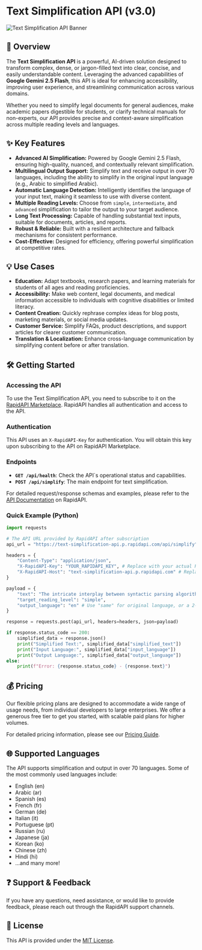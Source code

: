 # Text Simplification API (v3.0)

![Text Simplification API Banner](https://via.placeholder.com/1200x400?text=Text+Simplification+API)

## 🚀 Overview

The **Text Simplification API** is a powerful, AI-driven solution designed to transform complex, dense, or jargon-filled text into clear, concise, and easily understandable content. Leveraging the advanced capabilities of **Google Gemini 2.5 Flash**, this API is ideal for enhancing accessibility, improving user experience, and streamlining communication across various domains.

Whether you need to simplify legal documents for general audiences, make academic papers digestible for students, or clarify technical manuals for non-experts, our API provides precise and context-aware simplification across multiple reading levels and languages.

## ✨ Key Features

*   **Advanced AI Simplification:** Powered by Google Gemini 2.5 Flash, ensuring high-quality, nuanced, and contextually relevant simplification.
*   **Multilingual Output Support:** Simplify text and receive output in over 70 languages, including the ability to simplify in the original input language (e.g., Arabic to simplified Arabic).
*   **Automatic Language Detection:** Intelligently identifies the language of your input text, making it seamless to use with diverse content.
*   **Multiple Reading Levels:** Choose from `simple`, `intermediate`, and `advanced` simplification to tailor the output to your target audience.
*   **Long Text Processing:** Capable of handling substantial text inputs, suitable for documents, articles, and reports.
*   **Robust & Reliable:** Built with a resilient architecture and fallback mechanisms for consistent performance.
*   **Cost-Effective:** Designed for efficiency, offering powerful simplification at competitive rates.

## 💡 Use Cases

*   **Education:** Adapt textbooks, research papers, and learning materials for students of all ages and reading proficiencies.
*   **Accessibility:** Make web content, legal documents, and medical information accessible to individuals with cognitive disabilities or limited literacy.
*   **Content Creation:** Quickly rephrase complex ideas for blog posts, marketing materials, or social media updates.
*   **Customer Service:** Simplify FAQs, product descriptions, and support articles for clearer customer communication.
*   **Translation & Localization:** Enhance cross-language communication by simplifying content before or after translation.

## 🛠️ Getting Started

### Accessing the API

To use the Text Simplification API, you need to subscribe to it on the [RapidAPI Marketplace](https://rapidapi.com/A-SX/api/text-simplification-api). RapidAPI handles all authentication and access to the API.

### Authentication

This API uses an `X-RapidAPI-Key` for authentication. You will obtain this key upon subscribing to the API on RapidAPI Marketplace.

### Endpoints

*   **`GET /api/health`**: Check the API\`s operational status and capabilities.
*   **`POST /api/simplify`**: The main endpoint for text simplification.

For detailed request/response schemas and examples, please refer to the [API Documentation](API_DOCUMENTATION.md) on RapidAPI.

### Quick Example (Python)

```python
import requests

# The API URL provided by RapidAPI after subscription
api_url = "https://text-simplification-api.p.rapidapi.com/api/simplify"

headers = {
    "Content-Type": "application/json",
    "X-RapidAPI-Key": "YOUR_RAPIDAPI_KEY", # Replace with your actual RapidAPI Key
    "X-RapidAPI-Host": "text-simplification-api.p.rapidapi.com" # Replace with your RapidAPI Host
}

payload = {
    "text": "The intricate interplay between syntactic parsing algorithms and semantic vector embeddings necessitates a reevaluation of traditional natural language understanding frameworks.",
    "target_reading_level": "simple",
    "output_language": "en" # Use "same" for original language, or a 2-letter ISO code (e.g., "ar", "es")
}

response = requests.post(api_url, headers=headers, json=payload)

if response.status_code == 200:
    simplified_data = response.json()
    print("Simplified Text:", simplified_data["simplified_text"])
    print("Input Language:", simplified_data["input_language"])
    print("Output Language:", simplified_data["output_language"])
else:
    print(f"Error: {response.status_code} - {response.text}")

```

## 💰 Pricing

Our flexible pricing plans are designed to accommodate a wide range of usage needs, from individual developers to large enterprises. We offer a generous free tier to get you started, with scalable paid plans for higher volumes.

For detailed pricing information, please see our [Pricing Guide](PRICING.md).

## 🌐 Supported Languages

The API supports simplification and output in over 70 languages. Some of the most commonly used languages include:

*   English (en)
*   Arabic (ar)
*   Spanish (es)
*   French (fr)
*   German (de)
*   Italian (it)
*   Portuguese (pt)
*   Russian (ru)
*   Japanese (ja)
*   Korean (ko)
*   Chinese (zh)
*   Hindi (hi)
*   ...and many more!

## ❓ Support & Feedback

If you have any questions, need assistance, or would like to provide feedback, please reach out through the RapidAPI support channels.

## 📄 License

This API is provided under the [MIT License](https://github.com/A-SX/text-simplification-api/blob/main/LICENSE.md).
